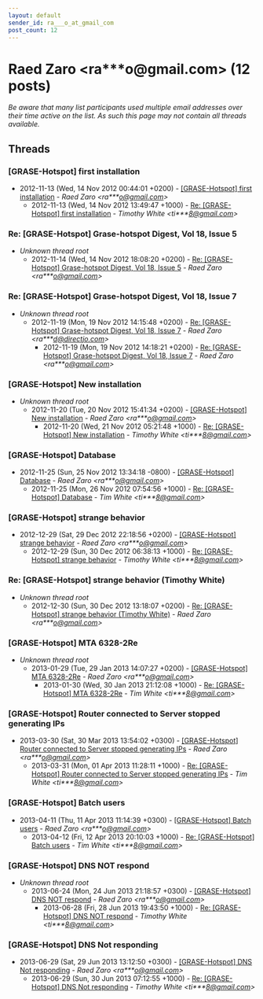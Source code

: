 ```yaml
---
layout: default
sender_id: ra___o_at_gmail_com
post_count: 12
---
```


# Raed Zaro <ra***o<span>@</span>gmail.com> (12 posts)

_Be aware that many list participants used multiple email addresses over their time active on the list. As such this page may not contain all threads available._

## Threads

### [GRASE-Hotspot] first installation
+ 2012-11-13 (Wed, 14 Nov 2012 00:44:01 +0200) - [[GRASE-Hotspot] first installation](/archive/2012/11/a600ccd366447f152e9e8173e5c2d01ed5f0cbfd7fb9f5c46909d56aa350fa7c) - _Raed Zaro \<ra***o@gmail.com\>_
  + 2012-11-13 (Wed, 14 Nov 2012 13:49:47 +1000) - [Re: [GRASE-Hotspot] first installation](/archive/2012/11/0a86d71ba10972857f242b85c77c273221cea8ceb519128f1b5b181c5b70a7c7) - _Timothy White \<ti***8@gmail.com\>_

### Re: [GRASE-Hotspot] Grase-hotspot Digest, Vol 18, Issue 5
+ _Unknown thread root_
  + 2012-11-14 (Wed, 14 Nov 2012 18:08:20 +0200) - [Re: [GRASE-Hotspot] Grase-hotspot Digest, Vol 18, Issue 5](/archive/2012/11/49a2d26d1c7e1864e7b6b070b7acee71687ad9cabd65346eb72d89d1cdd86095) - _Raed Zaro \<ra***o@gmail.com\>_

### Re: [GRASE-Hotspot] Grase-hotspot Digest, Vol 18, Issue 7
+ _Unknown thread root_
  + 2012-11-19 (Mon, 19 Nov 2012 14:15:48 +0200) - [Re: [GRASE-Hotspot] Grase-hotspot Digest, Vol 18, Issue 7](/archive/2012/11/bb91c901f11094ff980c75826a80f9d11482033556bf638cd74559be3800231f) - _Raed Zaro \<ra***d@directjo.com\>_
    + 2012-11-19 (Mon, 19 Nov 2012 14:18:21 +0200) - [Re: [GRASE-Hotspot] Grase-hotspot Digest, Vol 18, Issue 7](/archive/2012/11/92928998df2a524ee6a0e5e57238ba8ea3ea23cf6de6afcf3c2e1a5a3c335f01) - _Raed Zaro \<ra***o@gmail.com\>_

### [GRASE-Hotspot] New installation
+ _Unknown thread root_
  + 2012-11-20 (Tue, 20 Nov 2012 15:41:34 +0200) - [[GRASE-Hotspot] New installation](/archive/2012/11/df1228de994cb491d8c4c391e1f1f3512ab467d4bee44a5b59a0d17d10b2c9dc) - _Raed Zaro \<ra***o@gmail.com\>_
    + 2012-11-20 (Wed, 21 Nov 2012 05:21:48 +1000) - [Re: [GRASE-Hotspot] New installation](/archive/2012/11/346494d3e544f9bd8ec4116e5b7cabf1f13875c536dcb9a5c578043c8bed65d9) - _Timothy White \<ti***8@gmail.com\>_

### [GRASE-Hotspot] Database
+ 2012-11-25 (Sun, 25 Nov 2012 13:34:18 -0800) - [[GRASE-Hotspot] Database](/archive/2012/11/37456c0b0aa0396c068f565e4b1c575bc13412464f178f4dd5e3a4be70c24f86) - _Raed Zaro \<ra***o@gmail.com\>_
  + 2012-11-25 (Mon, 26 Nov 2012 07:54:56 +1000) - [Re: [GRASE-Hotspot] Database](/archive/2012/11/612e8b475aaf6aa278942b330910c80ffef5b77cce70496038ad378808c40928) - _Tim White \<ti***8@gmail.com\>_

### [GRASE-Hotspot] strange behavior
+ 2012-12-29 (Sat, 29 Dec 2012 22:18:56 +0200) - [[GRASE-Hotspot] strange behavior](/archive/2012/12/74c3ca83d4cafa27a0e907c1c857b39cc1c1e754e2ed021839a44d7f04a43922) - _Raed Zaro \<ra***o@gmail.com\>_
  + 2012-12-29 (Sun, 30 Dec 2012 06:38:13 +1000) - [Re: [GRASE-Hotspot] strange behavior](/archive/2012/12/aa53863063d0eef71f5e808fd524b3ea005d702a18b0055810a2e9404dbf0e01) - _Timothy White \<ti***8@gmail.com\>_

### Re: [GRASE-Hotspot] strange behavior (Timothy White)
+ _Unknown thread root_
  + 2012-12-30 (Sun, 30 Dec 2012 13:18:07 +0200) - [Re: [GRASE-Hotspot] strange behavior (Timothy White)](/archive/2012/12/67df0f341c60aa32f2ad886d45afefe9e7abb954d444de6252ddd27e84c6d3ec) - _Raed Zaro \<ra***o@gmail.com\>_

### [GRASE-Hotspot] MTA 6328-2Re
+ _Unknown thread root_
  + 2013-01-29 (Tue, 29 Jan 2013 14:07:27 +0200) - [[GRASE-Hotspot] MTA 6328-2Re](/archive/2013/01/56af78664b1ac64ed5b731ff063bb4ae669b6b86722d69cd0a258ee0758b2ac2) - _Raed Zaro \<ra***o@gmail.com\>_
    + 2013-01-30 (Wed, 30 Jan 2013 21:12:08 +1000) - [Re: [GRASE-Hotspot] MTA 6328-2Re](/archive/2013/01/364cf0a2f6819261226e5df1971fbe947d7a67c104f01e80ce7c0d702e1b3b35) - _Tim White \<ti***8@gmail.com\>_

### [GRASE-Hotspot] Router connected to Server stopped generating IPs
+ 2013-03-30 (Sat, 30 Mar 2013 13:54:02 +0300) - [[GRASE-Hotspot] Router connected to Server stopped generating IPs](/archive/2013/03/87b3ace01076a7932836e718c75cb3a4d7e56fc3c72459a48d994a69b14c70b2) - _Raed Zaro \<ra***o@gmail.com\>_
  + 2013-03-31 (Mon, 01 Apr 2013 11:28:11 +1000) - [Re: [GRASE-Hotspot] Router connected to Server stopped generating IPs](/archive/2013/03/a6cbb182c26e8a7e44c60403aa8fc7336bd6e8ce0230cb218eeb8dffb012b5ae) - _Tim White \<ti***8@gmail.com\>_

### [GRASE-Hotspot] Batch users
+ 2013-04-11 (Thu, 11 Apr 2013 11:14:39 +0300) - [[GRASE-Hotspot] Batch users](/archive/2013/04/7a73fbdb9fcbad81bd107b027f99b651ca57cc2d8ce07feb563ed852b7d7a82b) - _Raed Zaro \<ra***o@gmail.com\>_
  + 2013-04-12 (Fri, 12 Apr 2013 20:10:03 +1000) - [Re: [GRASE-Hotspot] Batch users](/archive/2013/04/20a1cd494dce7556783f7355fae2e4bc3cc63255b673e402e361d23b215e37ed) - _Tim White \<ti***8@gmail.com\>_

### [GRASE-Hotspot] DNS NOT respond
+ _Unknown thread root_
  + 2013-06-24 (Mon, 24 Jun 2013 21:18:57 +0300) - [[GRASE-Hotspot] DNS NOT respond](/archive/2013/06/71807776b383b2e032143814527457c6f83195640660cb2317eb6fb2e0f21434) - _Raed Zaro \<ra***o@gmail.com\>_
    + 2013-06-28 (Fri, 28 Jun 2013 19:43:50 +1000) - [Re: [GRASE-Hotspot] DNS NOT respond](/archive/2013/06/04003ad6838a616aacec51b5d2c846c8949014f9b4f6ef486b0bdf8e423eb95c) - _Timothy White \<ti***8@gmail.com\>_

### [GRASE-Hotspot] DNS Not responding
+ 2013-06-29 (Sat, 29 Jun 2013 13:12:50 +0300) - [[GRASE-Hotspot] DNS Not responding](/archive/2013/06/45af4ad0925610085b1e44ce1a91d68463a972453d207f996b80d9a25fe03d58) - _Raed Zaro \<ra***o@gmail.com\>_
  + 2013-06-29 (Sun, 30 Jun 2013 07:12:55 +1000) - [Re: [GRASE-Hotspot] DNS Not responding](/archive/2013/06/0a40255469800d49d71f4145686766ddb6ca6e632944122d47564a8301021670) - _Timothy White \<ti***8@gmail.com\>_

